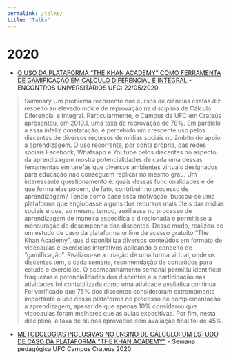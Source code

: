 ```yaml
---
permalink: /talks/
title: "Talks"
---
```



# 2020

* [O USO DA PLATAFORMA “THE KHAN ACADEMY” COMO FERRAMENTA DE GAMIFICAÇÃO EM CÁLCULO DIFERENCIAL E INTEGRAL](../assets/documents/EU2019_MarcielBarros_KhanAcademy-Calculo.pdf) - ENCONTROS UNIVERSITÁRIOS UFC: 22/05/2020

> Summary
> Um problema recorrente nos cursos de ciências exatas diz respeito ao elevado índice de reprovação na disciplina de Cálculo Diferencial e Integral. Particularmente, o Campus da UFC em Crateús apresentou, em 2019.1, uma taxa de reprovação de 78%. Em paralelo a essa infeliz constatação, é percebido um crescente uso pelos discentes de diversos recursos de mídias sociais no âmbito do apoio à aprendizagem. O uso recorrente, por conta própria, das redes sociais Facebook, Whatsapp e Youtube pelos discentes no aspecto da aprendizagem mostra potencialidades de cada uma dessas ferramentas em tarefas que diversos ambientes virtuais designados para educação não conseguem replicar no mesmo grau. Um interessante questionamento é: quais dessas funcionalidades e de que forma elas podem, de fato, contribuir no processo de aprendizagem? Tendo como base essa motivação, buscou-se uma plataforma que englobasse alguns dos recursos mais úteis das mídias sociais e que, ao mesmo tempo, auxiliasse no processo de aprendizagem de maneira específica e direcionada e permitisse a mensuração do desempenho dos discentes. Desse modo, realizou-se um estudo de caso da plataforma online de acesso gratuito “The Khan Academy”, que disponibiliza diversos conteúdos em formato de videoaulas e exercícios interativos aplicando o conceito de “gamificação”. Realizou-se a criação de uma turma virtual, onde os discentes tem, a cada semana, recomendação de conteúdos para estudo e exercícios. O acompanhamento semanal permitiu identificar fraquezas e potencialidades dos discentes e a participação nas atividades foi contabilizada como uma atividade avaliativa contínua. Foi verificado que 75% dos discentes consideraram extremamente importante o uso dessa plataforma no processo de complementação à aprendizagem, apesar de que apenas 10% considerou que videoaulas foram melhores que as aulas expositivas. Por fim, nesta disciplina, a taxa de alunos aprovados sem avaliação final foi de 45%.

* [METODOLOGIAS INCLUSIVAS NO ENSINO DE CÁLCULO: UM ESTUDO DE CASO DA PLATAFORMA "THE KHAN ACADEMY"](../assets/documents/Apr_SemPed-Crat_Marciel.pdf) - Semana pedagógica UFC Campus Crateús 2020
